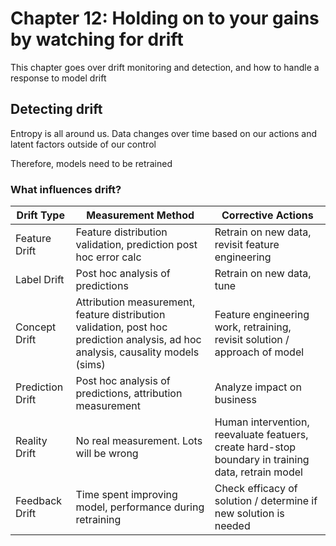 # Chapter 12: Holding on to your gains by watching for drift

This chapter goes over drift monitoring and detection, and how to handle a response to model drift

## Detecting drift

Entropy is all around us. Data changes over time based on our actions and latent factors outside of our control

Therefore, models need to be retrained

### What influences drift?

| Drift Type       | Measurement Method                                                                                                               | Corrective Actions                                                                                 |
|------------------|----------------------------------------------------------------------------------------------------------------------------------|----------------------------------------------------------------------------------------------------|
| Feature Drift    | Feature distribution validation, prediction post hoc error calc                                                                  | Retrain on new data, revisit feature engineering                                                   |
| Label Drift      | Post hoc analysis of predictions                                                                                                 | Retrain on new data, tune                                                                          |
| Concept Drift    | Attribution measurement, feature distribution validation, post hoc prediction analysis, ad hoc analysis, causality models (sims) | Feature engineering work, retraining, revisit solution / approach of model                         |
| Prediction Drift | Post hoc analysis of predictions, attribution measurement                                                                        | Analyze impact on business                                                                         |
| Reality Drift    | No real measurement. Lots will be wrong                                                                                          | Human intervention, reevaluate featuers, create hard-stop boundary in training data, retrain model |
| Feedback Drift   | Time spent improving model, performance during retraining                                                                        | Check efficacy of solution / determine if new solution is needed                                   |
